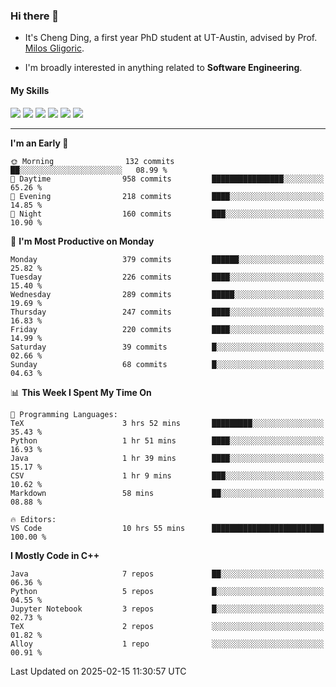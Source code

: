 ### Hi there 👋

* It's Cheng Ding, a first year PhD student at UT-Austin, advised by Prof. [Milos Gligoric](https://users.ece.utexas.edu/~gligoric/).

* I'm broadly interested in anything related to **Software Engineering**.

#### My Skills

![](https://img.shields.io/badge/C++-65318e?logo=cplusplus&logoColor=fff)
![](https://img.shields.io/badge/Python-3e74a2?logo=python&logoColor=fff)
![](https://img.shields.io/badge/C-5654a2?logo=c&logoColor=fff)
![](https://img.shields.io/badge/Go-00aaff?logo=go&logoColor=fff)
![](https://img.shields.io/badge/Docker-0088ff?logo=docker&logoColor=fff)
![](https://img.shields.io/badge/Apache-D22128?logo=apache&logoColor=fff)

---
<!--START_SECTION:waka-->
**I'm an Early 🐤** 

```text
🌞 Morning                132 commits         ██░░░░░░░░░░░░░░░░░░░░░░░   08.99 % 
🌆 Daytime                958 commits         ████████████████░░░░░░░░░   65.26 % 
🌃 Evening                218 commits         ████░░░░░░░░░░░░░░░░░░░░░   14.85 % 
🌙 Night                  160 commits         ███░░░░░░░░░░░░░░░░░░░░░░   10.90 % 
```
📅 **I'm Most Productive on Monday** 

```text
Monday                   379 commits         ██████░░░░░░░░░░░░░░░░░░░   25.82 % 
Tuesday                  226 commits         ████░░░░░░░░░░░░░░░░░░░░░   15.40 % 
Wednesday                289 commits         █████░░░░░░░░░░░░░░░░░░░░   19.69 % 
Thursday                 247 commits         ████░░░░░░░░░░░░░░░░░░░░░   16.83 % 
Friday                   220 commits         ████░░░░░░░░░░░░░░░░░░░░░   14.99 % 
Saturday                 39 commits          █░░░░░░░░░░░░░░░░░░░░░░░░   02.66 % 
Sunday                   68 commits          █░░░░░░░░░░░░░░░░░░░░░░░░   04.63 % 
```


📊 **This Week I Spent My Time On** 

```text
💬 Programming Languages: 
TeX                      3 hrs 52 mins       █████████░░░░░░░░░░░░░░░░   35.43 % 
Python                   1 hr 51 mins        ████░░░░░░░░░░░░░░░░░░░░░   16.93 % 
Java                     1 hr 39 mins        ████░░░░░░░░░░░░░░░░░░░░░   15.17 % 
CSV                      1 hr 9 mins         ███░░░░░░░░░░░░░░░░░░░░░░   10.62 % 
Markdown                 58 mins             ██░░░░░░░░░░░░░░░░░░░░░░░   08.88 % 

🔥 Editors: 
VS Code                  10 hrs 55 mins      █████████████████████████   100.00 % 
```

**I Mostly Code in C++** 

```text
Java                     7 repos             ██░░░░░░░░░░░░░░░░░░░░░░░   06.36 % 
Python                   5 repos             █░░░░░░░░░░░░░░░░░░░░░░░░   04.55 % 
Jupyter Notebook         3 repos             █░░░░░░░░░░░░░░░░░░░░░░░░   02.73 % 
TeX                      2 repos             ░░░░░░░░░░░░░░░░░░░░░░░░░   01.82 % 
Alloy                    1 repo              ░░░░░░░░░░░░░░░░░░░░░░░░░   00.91 % 
```




 Last Updated on 2025-02-15 11:30:57 UTC
<!--END_SECTION:waka-->
